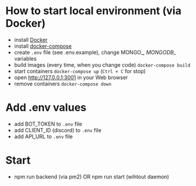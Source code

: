 # How to start local environment (via Docker)

* install [Docker](https://docs.docker.com/install/)
* install [docker-compose](https://docs.docker.com/compose/install/)
* create `.env` file (see .env.example), change MONGO_*, MONGODB_* variables
* build images (every time, when you change code) `docker-compose build`
* start containers `docker-compose up` (`Ctrl + C` for stop)
* open http://127.0.0.1:3001 in your Web browser
* remove containers `docker-compose down`

# Add .env values
* add BOT_TOKEN to `.env` file
* add CLIENT_ID (discord) to `.env` file
* add API_URL to `.env` file

# Start
* npm run backend (via pm2) OR npm run start (wihtout daemon)